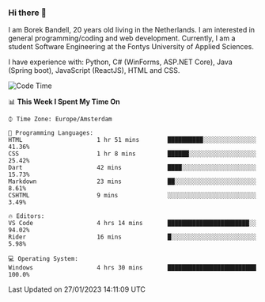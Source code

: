 ### Hi there 👋

I am Borek Bandell, 20 years old living in the Netherlands. I am interested in general programming/coding and web development. Currently, I am a student Software Engineering at the Fontys University of Applied Sciences.

I have experience with: Python, C# (WinForms, ASP.NET Core), Java (Spring boot), JavaScript (ReactJS), HTML and CSS.

<!--START_SECTION:waka-->
![Code Time](http://img.shields.io/badge/Code%20Time-353%20hrs%2020%20mins-blue)

📊 **This Week I Spent My Time On** 

```text
⌚︎ Time Zone: Europe/Amsterdam

💬 Programming Languages: 
HTML                     1 hr 51 mins        ██████████░░░░░░░░░░░░░░░   41.36% 
CSS                      1 hr 8 mins         ██████░░░░░░░░░░░░░░░░░░░   25.42% 
Dart                     42 mins             ████░░░░░░░░░░░░░░░░░░░░░   15.73% 
Markdown                 23 mins             ██░░░░░░░░░░░░░░░░░░░░░░░   8.61% 
CSHTML                   9 mins              ░░░░░░░░░░░░░░░░░░░░░░░░░   3.49%

🔥 Editors: 
VS Code                  4 hrs 14 mins       ███████████████████████░░   94.02% 
Rider                    16 mins             █░░░░░░░░░░░░░░░░░░░░░░░░   5.98%

💻 Operating System: 
Windows                  4 hrs 30 mins       █████████████████████████   100.0%

```


 Last Updated on 27/01/2023 14:11:09 UTC
<!--END_SECTION:waka-->

<!--**tcBorek2002/tcBorek2002** is a ✨ _special_ ✨ repository because its `README.md` (this file) appears on your GitHub profile.

Here are some ideas to get you started:

- 🔭 I’m currently working on ...
- 🌱 I’m currently learning ...
- 👯 I’m looking to collaborate on ...
- 🤔 I’m looking for help with ...
- 💬 Ask me about ...
- 📫 How to reach me: ...
- 😄 Pronouns: ...
- ⚡ Fun fact: ...
-->
